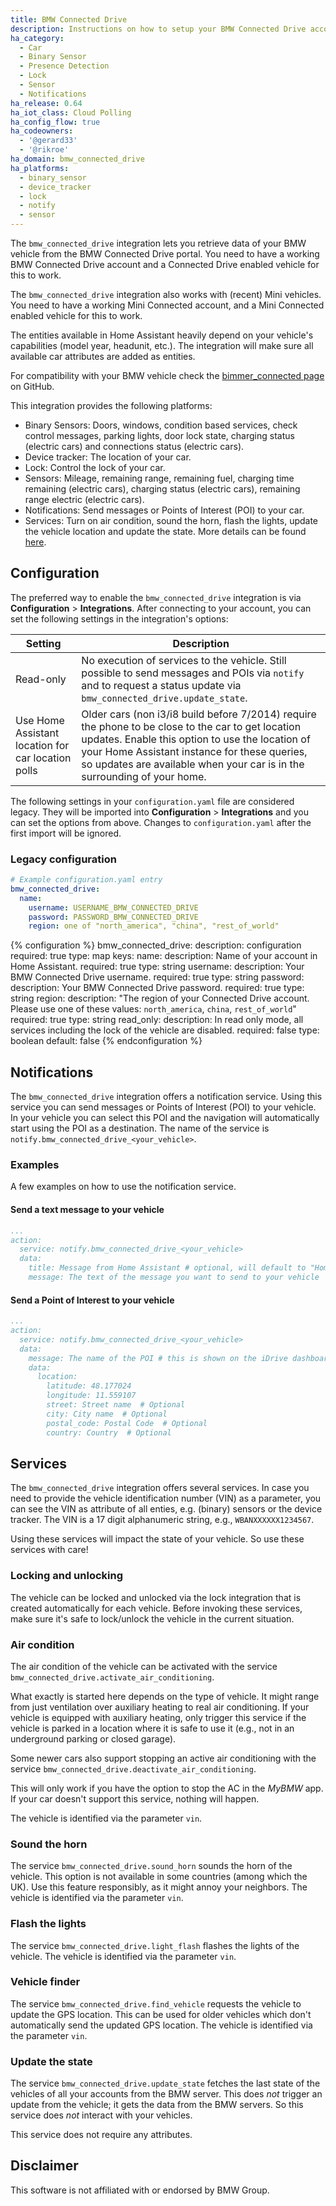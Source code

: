 ```yaml
---
title: BMW Connected Drive
description: Instructions on how to setup your BMW Connected Drive account with Home Assistant.
ha_category:
  - Car
  - Binary Sensor
  - Presence Detection
  - Lock
  - Sensor
  - Notifications
ha_release: 0.64
ha_iot_class: Cloud Polling
ha_config_flow: true
ha_codeowners:
  - '@gerard33'
  - '@rikroe'
ha_domain: bmw_connected_drive
ha_platforms:
  - binary_sensor
  - device_tracker
  - lock
  - notify
  - sensor
---
```


The `bmw_connected_drive` integration lets you retrieve data of your BMW vehicle from the BMW Connected Drive portal. You need to have a working BMW Connected Drive account and a Connected Drive enabled vehicle for this to work.

The `bmw_connected_drive` integration also works with (recent) Mini vehicles. You need to have a working Mini Connected account, and a Mini Connected enabled vehicle for this to work.

<div class='note'>
The entities available in Home Assistant heavily depend on your vehicle's capabilities (model year, headunit, etc.). The integration will make sure all available car attributes are added as entities.
</div>

For compatibility with your BMW vehicle check the [bimmer_connected page](https://github.com/bimmerconnected/bimmer_connected) on GitHub.

This integration provides the following platforms:

- Binary Sensors: Doors, windows, condition based services, check control messages, parking lights, door lock state, charging status (electric cars) and connections status (electric cars).
- Device tracker: The location of your car.
- Lock: Control the lock of your car.
- Sensors: Mileage, remaining range, remaining fuel, charging time remaining (electric cars), charging status (electric cars), remaining range electric (electric cars).
- Notifications: Send messages or Points of Interest (POI) to your car.
- Services: Turn on air condition, sound the horn, flash the lights, update the vehicle location and update the state. More details can be found [here](/integrations/bmw_connected_drive/#services).

## Configuration

The preferred way to enable the `bmw_connected_drive` integration is via **Configuration** > **Integrations**. After connecting to your account, you can set the following settings in the integration's options:

| Setting | Description |
|---------|-------------|
| Read-only | No execution of services to the vehicle. Still possible to send messages and POIs via `notify` and to request a status update via `bmw_connected_drive.update_state`.
| Use Home Assistant location for car location polls | Older cars (non i3/i8 build before 7/2014) require the phone to be close to the car to get location updates. Enable this option to use the location of your Home Assistant instance for these queries, so updates are available when your car is in the surrounding of your home. | 

The following settings in your `configuration.yaml` file are considered legacy. They will be imported into **Configuration** > **Integrations** and you can set the options from above. Changes to `configuration.yaml` after the first import will be ignored. 

### Legacy configuration

```yaml
# Example configuration.yaml entry
bmw_connected_drive:
  name:
    username: USERNAME_BMW_CONNECTED_DRIVE
    password: PASSWORD_BMW_CONNECTED_DRIVE
    region: one of "north_america", "china", "rest_of_world"
```

{% configuration %}
bmw_connected_drive:
  description: configuration
  required: true
  type: map
  keys:
    name:
      description: Name of your account in Home Assistant.
      required: true
      type: string
    username:
      description: Your BMW Connected Drive username.
      required: true
      type: string
    password:
      description: Your BMW Connected Drive password.
      required: true
      type: string
    region:
      description: "The region of your Connected Drive account. Please use one of these values: `north_america`, `china`, `rest_of_world`"
      required: true
      type: string
    read_only:
      description: In read only mode, all services including the lock of the vehicle are disabled.
      required: false
      type: boolean
      default: false
{% endconfiguration %}

## Notifications

The `bmw_connected_drive` integration offers a notification service. Using this service you can send messages or Points of Interest (POI) to your vehicle. In your vehicle you can select this POI and the navigation will automatically start using the POI as a destination.
The name of the service is `notify.bmw_connected_drive_<your_vehicle>`.

### Examples

A few examples on how to use the notification service.

#### Send a text message to your vehicle

```yaml
...
action:
  service: notify.bmw_connected_drive_<your_vehicle>
  data:
    title: Message from Home Assistant # optional, will default to "Home Assistant" when left empty
    message: The text of the message you want to send to your vehicle
```

#### Send a Point of Interest to your vehicle

```yaml
...
action:
  service: notify.bmw_connected_drive_<your_vehicle>
  data:
    message: The name of the POI # this is shown on the iDrive dashboard
    data:
      location:
        latitude: 48.177024
        longitude: 11.559107
        street: Street name  # Optional
        city: City name  # Optional
        postal_code: Postal Code  # Optional
        country: Country  # Optional
```

## Services

The `bmw_connected_drive` integration offers several services. In case you need to provide the vehicle identification number (VIN) as a parameter, you can see the VIN as attribute of all enties, e.g. (binary) sensors or the device tracker. The VIN is a 17 digit alphanumeric string, e.g., `WBANXXXXXX1234567`.

Using these services will impact the state of your vehicle. So use these services with care!

### Locking and unlocking

The vehicle can be locked and unlocked via the lock integration that is created automatically for each vehicle. Before invoking these services, make sure it's safe to lock/unlock the vehicle in the current situation.

### Air condition

The air condition of the vehicle can be activated with the service `bmw_connected_drive.activate_air_conditioning`.

What exactly is started here depends on the type of vehicle. It might range from just ventilation over auxiliary heating to real air conditioning. If your vehicle is equipped with auxiliary heating, only trigger this service if the vehicle is parked in a location where it is safe to use it (e.g., not in an underground parking or closed garage).

Some newer cars also support stopping an active air conditioning with the service `bmw_connected_drive.deactivate_air_conditioning`.

This will only work if you have the option to stop the AC in the *MyBMW* app. If your car doesn't support this service, nothing will happen.

The vehicle is identified via the parameter `vin`.

### Sound the horn

The service `bmw_connected_drive.sound_horn` sounds the horn of the vehicle. This option is not available in some countries (among which  the UK). Use this feature responsibly, as it might annoy your neighbors. The vehicle is identified via the parameter `vin`.

### Flash the lights

The service `bmw_connected_drive.light_flash` flashes the lights of the vehicle. The vehicle is identified via the parameter `vin`.

### Vehicle finder

The service `bmw_connected_drive.find_vehicle` requests the vehicle to update the GPS location. This can be used for older vehicles which don't automatically send the updated GPS location. The vehicle is identified via the parameter `vin`.

### Update the state

The service `bmw_connected_drive.update_state` fetches the last state of the vehicles of all your accounts from the BMW server. This does *not* trigger an update from the vehicle; it gets the data from the BMW servers. So this service does *not* interact with your vehicles.

This service does not require any attributes.

## Disclaimer

This software is not affiliated with or endorsed by BMW Group.
